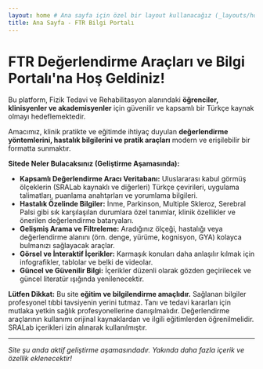 ```yaml
---
layout: home # Ana sayfa için özel bir layout kullanacağız (_layouts/home.html)
title: Ana Sayfa - FTR Bilgi Portalı
---
```


# FTR Değerlendirme Araçları ve Bilgi Portalı'na Hoş Geldiniz!

Bu platform, Fizik Tedavi ve Rehabilitasyon alanındaki **öğrenciler, klinisyenler ve akademisyenler** için güvenilir ve kapsamlı bir Türkçe kaynak olmayı hedeflemektedir.

Amacımız, klinik pratikte ve eğitimde ihtiyaç duyulan **değerlendirme yöntemlerini, hastalık bilgilerini ve pratik araçları** modern ve erişilebilir bir formatta sunmaktır.

**Sitede Neler Bulacaksınız (Geliştirme Aşamasında):**

*   **Kapsamlı Değerlendirme Aracı Veritabanı:** Uluslararası kabul görmüş ölçeklerin (SRALab kaynaklı ve diğerleri) Türkçe çevirileri, uygulama talimatları, puanlama anahtarları ve yorumlama bilgileri.
*   **Hastalık Özelinde Bilgiler:** İnme, Parkinson, Multiple Skleroz, Serebral Palsi gibi sık karşılaşılan durumlara özel tanımlar, klinik özellikler ve önerilen değerlendirme bataryaları.
*   **Gelişmiş Arama ve Filtreleme:** Aradığınız ölçeği, hastalığı veya değerlendirme alanını (örn. denge, yürüme, kognisyon, GYA) kolayca bulmanızı sağlayacak araçlar.
*   **Görsel ve İnteraktif İçerikler:** Karmaşık konuları daha anlaşılır kılmak için infografikler, tablolar ve belki de videolar.
*   **Güncel ve Güvenilir Bilgi:** İçerikler düzenli olarak gözden geçirilecek ve güncel literatür ışığında yenilenecektir.

**Lütfen Dikkat:** Bu site **eğitim ve bilgilendirme amaçlıdır.** Sağlanan bilgiler profesyonel tıbbi tavsiyenin yerini tutmaz. Tanı ve tedavi kararları için mutlaka yetkin sağlık profesyonellerine danışılmalıdır. Değerlendirme araçlarının kullanımı orijinal kaynaklardan ve ilgili eğitimlerden öğrenilmelidir. SRALab içerikleri izin alınarak kullanılmıştır.

---

*Site şu anda aktif geliştirme aşamasındadır. Yakında daha fazla içerik ve özellik eklenecektir!*